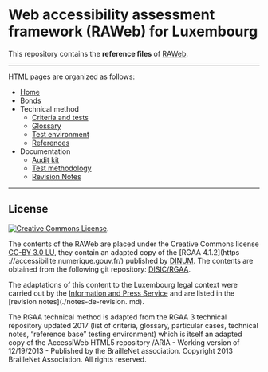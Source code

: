 # Web accessibility assessment framework (RAWeb) for Luxembourg

This repository contains the __reference files__ of [RAWeb](https://accessibilite.public.lu/fr/raweb1/index.html).


********************

HTML pages are organized as follows:

* [Home](./introduction.md)
* [Bonds](./obligations.md)
* Technical method
  * [Criteria and tests](./raweb1/criteria)
  * [Glossary](./raweb1/glossary)
  * [Test environment](./test-environment.md)
  * [References](./references.md)
* Documentation
  * [Audit kit](./kit-audit.md)
  * [Test methodology](./test-methodology.md)
  * [Revision Notes](./revision-notes.md)


********************

## License

<a rel="license" href="http://creativecommons.org/licenses/by/3.0/lu/"><img alt="Creative Commons License" style="border-width:0" src="https ://i.creativecommons.org/l/by/3.0/lu/88x31.png" /></a>.

The contents of the RAWeb are placed under the Creative Commons license [CC-BY 3.0 LU](https://creativecommons.org/licenses/by/3.0/lu/), they contain an adapted copy of the [RGAA 4.1.2](https ://accessibilite.numerique.gouv.fr/) published by [DINUM](https://www.numerique.gouv.fr/dinum/). The contents are obtained from the following git repository:
[DISIC/RGAA](https://github.com/DISIC/RGAA).

The adaptations of this content to the Luxembourg legal context were carried out by the [Information and Press Service](https://sip.politique.lu) and are listed in the [revision notes](./notes-de-revision. md).

The RGAA technical method is adapted from the RGAA 3 technical repository updated 2017 (list of criteria, glossary, particular cases, technical notes, “reference base” testing environment) which is itself an adapted copy of the AccessiWeb HTML5 repository /ARIA - Working version of 12/19/2013 - Published by the BrailleNet association. Copyright 2013 BrailleNet Association. All rights reserved.